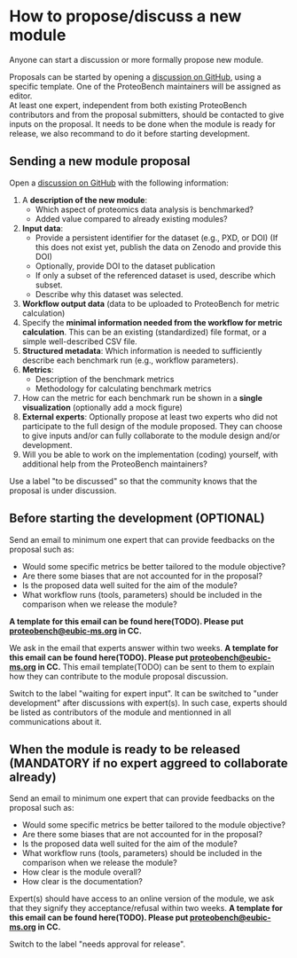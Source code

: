 # How to propose/discuss a new module

Anyone can start a discussion or more formally propose new module.

Proposals can be started by opening a [discussion on GitHub](https://github.com/orgs/Proteobench/discussions/new?category=potential-new-module-to-discuss), using a specific template. One of the ProteoBench maintainers will be assigned as editor.  
At least one expert, independent from both existing ProteoBench contributors and from the proposal submitters, should be contacted to give inputs on the proposal. It needs to be done when the module is ready for release, we also recommand to do it before starting development.

## Sending a new module proposal

Open a [discussion on GitHub](https://github.com/orgs/Proteobench/discussions/new?category=potential-new-module-to-discuss) with the following information:

1. A **description of the new module**:
    - Which aspect of proteomics data analysis is benchmarked?
    - Added value compared to already existing modules?
2. **Input data**:
    - Provide a persistent identifier for the dataset (e.g., PXD, or DOI) (If this does not exist yet, publish the data on Zenodo and provide this DOI)
    - Optionally, provide DOI to the dataset publication
    - If only a subset of the referenced dataset is used, describe which subset.
    - Describe why this dataset was selected.
3. **Workflow output data** (data to be uploaded to ProteoBench for metric calculation)
4. Specify the **minimal information needed from the workflow for metric calculation**. This can be an existing (standardized) file format, or a simple well-described CSV file.
5. **Structured metadata**: Which information is needed to sufficiently describe each benchmark run (e.g., workflow parameters).
6. **Metrics**:
    - Description of the benchmark metrics
    - Methodology for calculating benchmark metrics
7. How can the metric for each benchmark run be shown in a **single visualization** (optionally add a mock figure)
8. **External experts**: Optionally propose at least two experts who did not participate to the full design of the module proposed. They can choose to give inputs and/or can fully collaborate to the module design and/or development.
9. Will you be able to work on the implementation (coding) yourself, with additional help from the ProteoBench maintainers?

Use a label "to be discussed" so that the community knows that the proposal is under discussion.

## Before starting the development (OPTIONAL)

Send an email to minimum one expert that can provide feedbacks on the proposal such as:

* Would some specific metrics be better tailored to the module objective?
* Are there some biases that are not accounted for in the proposal?
* Is the proposed data well suited for the aim of the module?
* What workflow runs (tools, parameters) should be included in the comparison when we release the module?

**A template for this email can be found here(TODO). Please put proteobench@eubic-ms.org in CC.**

We ask in the email that experts answer within two weeks. 
**A template for this email can be found here(TODO). Please put proteobench@eubic-ms.org in CC.**
This email template(TODO) can be sent to them to explain how they can contribute to the module proposal discussion. 

Switch to the label "waiting for expert input". It can be switched to "under development" after discussions with expert(s). In such case, experts should be listed as contributors of the module and mentionned in all communications about it. 

## When the module is ready to be released (MANDATORY if no expert aggreed to collaborate already)

Send an email to minimum one expert that can provide feedbacks on the proposal such as:

* Would some specific metrics be better tailored to the module objective?
* Are there some biases that are not accounted for in the proposal?
* Is the proposed data well suited for the aim of the module?
* What workflow runs (tools, parameters) should be included in the comparison when we release the module?
* How clear is the module overall?
* How clear is the documentation?

Expert(s) should have access to an online version of the module, we ask that they signify they acceptance/refusal within two weeks. 
**A template for this email can be found here(TODO). Please put proteobench@eubic-ms.org in CC.**

Switch to the label "needs approval for release".
